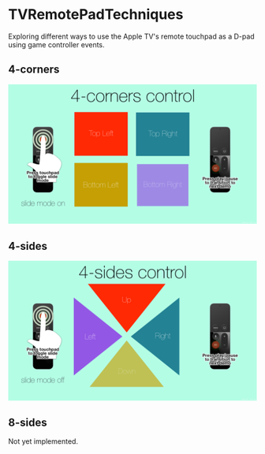 # TVRemotePadTechniques

Exploring different ways to use the Apple TV's remote touchpad as a D-pad using game controller events.

## 4-corners

  ![4-corners](https://raw.githubusercontent.com/rnine/TVRemotePadTechniques/master/Screenshots/4-corners.png?raw=true)

## 4-sides

  ![4-sides](https://raw.githubusercontent.com/rnine/TVRemotePadTechniques/master/Screenshots/4-sides.png?raw=true)

## 8-sides

  Not yet implemented.

